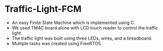 # Traffic-Light-FCM
- An easy Finite State Machine which is implemented using C.
- We used TM4C board alone with LCD touch reader to control the traffic light.
- The traffic light was built using three LEDs, wires, and a breadboard.
- Multiple tasks was created using FreeRTOS
